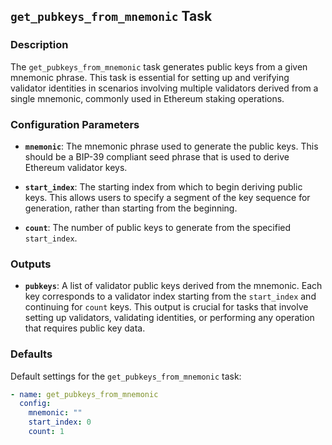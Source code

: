 ## `get_pubkeys_from_mnemonic` Task

### Description
The `get_pubkeys_from_mnemonic` task generates public keys from a given mnemonic phrase. This task is essential for setting up and verifying validator identities in scenarios involving multiple validators derived from a single mnemonic, commonly used in Ethereum staking operations.

### Configuration Parameters

- **`mnemonic`**:
  The mnemonic phrase used to generate the public keys. This should be a BIP-39 compliant seed phrase that is used to derive Ethereum validator keys.

- **`start_index`**:
  The starting index from which to begin deriving public keys. This allows users to specify a segment of the key sequence for generation, rather than starting from the beginning.

- **`count`**:
  The number of public keys to generate from the specified `start_index`.

### Outputs

- **`pubkeys`**:
  A list of validator public keys derived from the mnemonic. Each key corresponds to a validator index starting from the `start_index` and continuing for `count` keys. This output is crucial for tasks that involve setting up validators, validating identities, or performing any operation that requires public key data.

### Defaults

Default settings for the `get_pubkeys_from_mnemonic` task:

```yaml
- name: get_pubkeys_from_mnemonic
  config:
    mnemonic: ""
    start_index: 0
    count: 1
```
